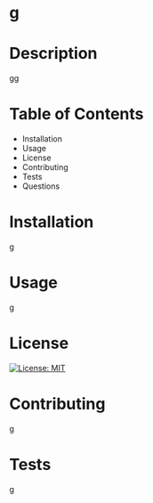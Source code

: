 # g
  # Description
  gg

  # Table of Contents
  - Installation
  - Usage
  - License
  - Contributing
  - Tests
  - Questions
 
  # Installation
  g

  # Usage
  g

  # License
  
  [![License: MIT](https://img.shields.io/badge/License-MIT-yellow.svg)](https://opensource.org/licenses/MIT)

  # Contributing
  g

  # Tests
  g


